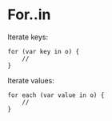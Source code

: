 # For..in

Iterate keys:

```
for (var key in o) {
    //
}
```

Iterate values:

```
for each (var value in o) {
    //
}
```